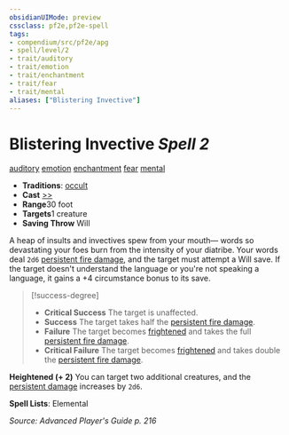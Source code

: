 ```yaml
---
obsidianUIMode: preview
cssclass: pf2e,pf2e-spell
tags:
- compendium/src/pf2e/apg
- spell/level/2
- trait/auditory
- trait/emotion
- trait/enchantment
- trait/fear
- trait/mental
aliases: ["Blistering Invective"]
---
```

# Blistering Invective *Spell 2*   
[auditory](/rules/traits/auditory.md)  [emotion](/rules/traits/emotion.md)  [enchantment](/rules/traits/enchantment.md)  [fear](/rules/traits/fear.md)  [mental](/rules/traits/mental.md)  

- **Traditions**: [occult](/rules/traits/occult.md)
- **Cast** [>>](/rules/core-rulebook/chapter-9-playing-the-game.md#Actions "Two-Action") 
- **Range**30 foot
- **Targets**1 creature
- **Saving Throw** Will

A heap of insults and invectives spew from your mouth— words so devastating your foes burn from the intensity of your diatribe. Your words deal `2d6` [persistent fire damage](/rules/conditions.md#Persistent%20Damage), and the target must attempt a Will save. If the target doesn't understand the language or you're not speaking a language, it gains a +4 circumstance bonus to its save.

> [!success-degree] 
> - **Critical Success** The target is unaffected.
> - **Success** The target takes half the [persistent fire damage](/rules/conditions.md#Persistent%20Damage).
> - **Failure** The target becomes [frightened](/rules/conditions.md#Frightened) and takes the full [persistent fire damage](/rules/conditions.md#Persistent%20Damage).
> - **Critical Failure** The target becomes [frightened](/rules/conditions.md#Frightened) and takes double the [persistent fire damage](/rules/conditions.md#Persistent%20Damage).

**Heightened (+ 2)** You can target two additional creatures, and the [persistent damage](/rules/conditions.md#Persistent%20Damage) increases by `2d6`.

**Spell Lists**: Elemental

*Source: Advanced Player's Guide p. 216*